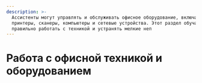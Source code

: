 ```yaml
---
description: >-
  Ассистенты могут управлять и обслуживать офисное оборудование, включая
  принтеры, сканеры, компьютеры и сетевые устройства. Этот раздел обучает, как
  правильно работать с техникой и устранять мелкие неп
---
```


# Работа с офисной техникой и оборудованием

